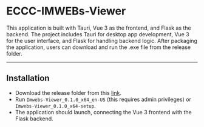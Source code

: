 # ECCC-IMWEBs-Viewer

This application is built with Tauri, Vue 3 as the frontend, and Flask as the backend. The project includes Tauri for desktop app development, Vue 3 for the user interface, and Flask for handling backend logic. After packaging the application, users can download and run the .exe file from the release folder.

---

## Installation

- Download the release folder from this [link](https://mcmasteru365-my.sharepoint.com/:f:/g/personal/shahv47_mcmaster_ca/EpUkfRHvaldJv-w40D-CyP8BgdXqgzPoMrywj5u1dA_3Nw).
- Run `Imwebs-Viewer_0.1.0_x64_en-US` (this requires admin privileges) or `Imwebs-Viewer_0.1.0_x64-setup`.
- The application should launch, connecting the Vue 3 frontend with the Flask backend.
